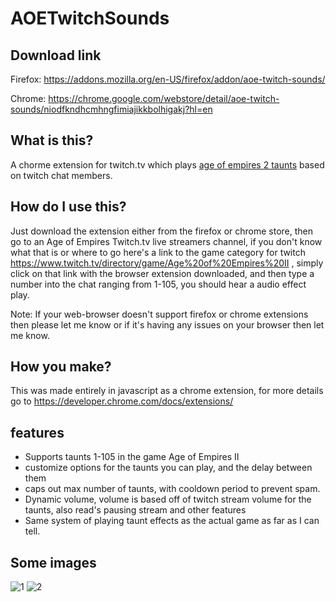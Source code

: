 # AOETwitchSounds

## Download link
Firefox: https://addons.mozilla.org/en-US/firefox/addon/aoe-twitch-sounds/

Chrome: https://chrome.google.com/webstore/detail/aoe-twitch-sounds/niodfkndhcmhngfimiajikkbolhigakj?hl=en

## What is this?
A chorme extension for twitch.tv which plays [age of empires 2 taunts](https://ageofempires.fandom.com/wiki/Taunts) based on twitch chat members.

## How do I use this?
Just download the extension either from the firefox or chrome store, then go to an Age of Empires Twitch.tv live streamers channel, if you don't know what that is or where to go here's a link to the game category for twitch https://www.twitch.tv/directory/game/Age%20of%20Empires%20II , simply click on that link with the browser extension downloaded, and then type a number into the chat ranging from 1-105, you should hear a audio effect play.

Note: If your web-browser doesn't support firefox or chrome extensions then please let me know or if it's having any issues on your browser then let me know.

## How you make?
This was made entirely in javascript as a chrome extension, for more details go to https://developer.chrome.com/docs/extensions/

## features
- Supports taunts 1-105 in the game Age of Empires II
- customize options for the taunts you can play, and the delay between them
- caps out max number of taunts, with cooldown period to prevent spam.
- Dynamic volume, volume is based off of twitch stream volume for the taunts, also read's pausing stream and other features
- Same system of playing taunt effects as the actual game as far as I can tell.

## Some images
![1](https://user-images.githubusercontent.com/12877523/115123746-701b3080-9f8c-11eb-8695-dfedc53a5e79.png)
![2](https://user-images.githubusercontent.com/12877523/115123749-727d8a80-9f8c-11eb-9ddb-3ffcf08f08ba.png)

